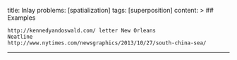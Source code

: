 title: Inlay
problems: [spatialization]
tags: [superposition]
content: >
    ## Examples
    
    http://kennedyandoswald.com/ letter New Orleans
    Neatline
    http://www.nytimes.com/newsgraphics/2013/10/27/south-china-sea/
---


